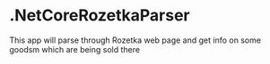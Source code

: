 # .NetCoreRozetkaParser
This app will parse through Rozetka web page and get info on some goodsm which are being sold there
